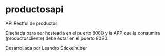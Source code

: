 # productosapi
API Restful de productos

Diseñada para ser hosteada en el puerto 8080 y la APP que la consumira (productoscliente) debe estar en el puerto 8080.

Desarrollada por Leandro Stickelhuber
